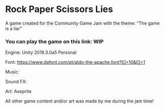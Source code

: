 # Rock Paper Scissors Lies
A game created for the Community Game Jam with the theme: "The game is a liar"

### You can play the game on this link: WIP




Engine: Unity 2019.3.0a5 Personal

Font: https://www.dafont.com/pt/aldo-the-apache.font?l[]=10&l[]=1

Music:

Sound FX:

Art: Aseprite

All other game content and/or art was made by me during the jam time!

